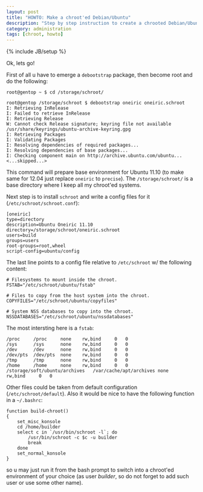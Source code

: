 ```yaml
---
layout: post
title: "HOWTO: Make a chroot'ed Debian/Ubuntu"
description: "Step by step instruction to create a chrooted Debian/Ubuntu environment"
category: administration
tags: [chroot, howto]
---
```

{% include JB/setup %}

Ok, lets go!

First of all u have to emerge a `debootstrap` package, then become root and do the following:

    root@gentop ~ $ cd /storage/schroot/

    root@gentop /storage/schroot $ debootstrap oneiric oneiric.schroot
    I: Retrieving InRelease
    I: Failed to retrieve InRelease
    I: Retrieving Release
    W: Cannot check Release signature; keyring file not available /usr/share/keyrings/ubuntu-archive-keyring.gpg
    I: Retrieving Packages
    I: Validating Packages
    I: Resolving dependencies of required packages...
    I: Resolving dependencies of base packages...
    I: Checking component main on http://archive.ubuntu.com/ubuntu...
    <...skipped...>

This command will prepare base environment for Ubuntu 11.10 (to make same for 12.04 just replace
`oneiric` to `precise`). The `/storage/schroot/` is a base directory where I keep all my chroot'ed systems.

Next step is to install `schroot` and write a config files for it (`/etc/schroot/schroot.conf`):

    [oneiric]
    type=directory
    description=Ubuntu Oneiric 11.10
    directory=/storage/schroot/oneiric.schroot
    users=build
    groups=users
    root-groups=root,wheel
    script-config=ubuntu/config

The last line points to a config file relative to `/etc/schroot` w/ the following content:

    # Filesystems to mount inside the chroot.
    FSTAB="/etc/schroot/ubuntu/fstab"

    # Files to copy from the host system into the chroot.
    COPYFILES="/etc/schroot/ubuntu/copyfiles"

    # System NSS databases to copy into the chroot.
    NSSDATABASES="/etc/schroot/ubuntu/nssdatabases"

The most intersting here is a `fstab`:

    /proc     /proc     none    rw,bind     0   0
    /sys      /sys      none    rw,bind     0   0
    /dev      /dev      none    rw,bind     0   0
    /dev/pts  /dev/pts  none    rw,bind     0   0
    /tmp      /tmp      none    rw,bind     0   0
    /home     /home     none    rw,bind     0   0
    /storage/soft/ubuntu/archives   /var/cache/apt/archives none    rw,bind     0   0

Other files could be taken from default configuration (`/etc/schroot/default`).
Also it would be nice to have the following function in a `~/.bashrc`:

    function build-chroot()
    {
        set_misc_konsole
        cd /home/builder
        select c in `/usr/bin/schroot -l`; do
            /usr/bin/schroot -c $c -u builder
            break
        done
        set_normal_konsole
    }

so u may just run it from the bash prompt to switch into a chroot'ed environment of your choice
(as user _builder_, so do not forget to add such user or use some other name).
